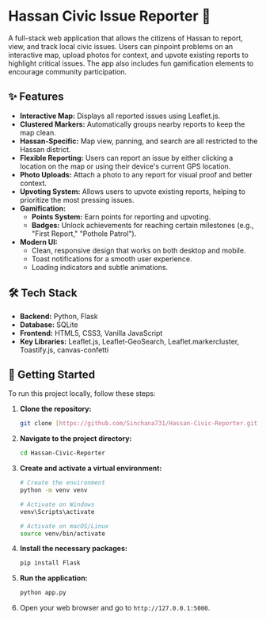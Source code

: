 # Hassan Civic Issue Reporter 📍

A full-stack web application that allows the citizens of Hassan to report, view, and track local civic issues. Users can pinpoint problems on an interactive map, upload photos for context, and upvote existing reports to highlight critical issues. The app also includes fun gamification elements to encourage community participation.

## ✨ Features

* **Interactive Map:** Displays all reported issues using Leaflet.js.
* **Clustered Markers:** Automatically groups nearby reports to keep the map clean.
* **Hassan-Specific:** Map view, panning, and search are all restricted to the Hassan district.
* **Flexible Reporting:** Users can report an issue by either clicking a location on the map or using their device's current GPS location.
* **Photo Uploads:** Attach a photo to any report for visual proof and better context.
* **Upvoting System:** Allows users to upvote existing reports, helping to prioritize the most pressing issues.
* **Gamification:**
    * **Points System:** Earn points for reporting and upvoting.
    * **Badges:** Unlock achievements for reaching certain milestones (e.g., "First Report," "Pothole Patrol").
* **Modern UI:**
    * Clean, responsive design that works on both desktop and mobile.
    * Toast notifications for a smooth user experience.
    * Loading indicators and subtle animations.

## 🛠️ Tech Stack

* **Backend:** Python, Flask
* **Database:** SQLite
* **Frontend:** HTML5, CSS3, Vanilla JavaScript
* **Key Libraries:** Leaflet.js, Leaflet-GeoSearch, Leaflet.markercluster, Toastify.js, canvas-confetti

## 🚀 Getting Started

To run this project locally, follow these steps:

1.  **Clone the repository:**
    ```bash
    git clone [https://github.com/Sinchana731/Hassan-Civic-Reporter.git](https://github.com/Sinchana731/Hassan-Civic-Reporter.git)
    ```
2.  **Navigate to the project directory:**
    ```bash
    cd Hassan-Civic-Reporter
    ```
3.  **Create and activate a virtual environment:**
    ```bash
    # Create the environment
    python -m venv venv

    # Activate on Windows
    venv\Scripts\activate

    # Activate on macOS/Linux
    source venv/bin/activate
    ```
4.  **Install the necessary packages:**
    ```bash
    pip install Flask
    ```
5.  **Run the application:**
    ```bash
    python app.py
    ```
6.  Open your web browser and go to `http://127.0.0.1:5000`.
